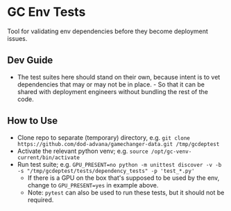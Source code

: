 # GC Env Tests

Tool for validating env dependencies before they become deployment issues.

## Dev Guide
- The test suites here should stand on their own, because intent is to vet dependencies that may or may not be in place. - So that it can be shared with deployment engineers without bundling the rest of the code.

## How to Use
- Clone repo to separate (temporary) directory, e.g. `git clone https://github.com/dod-advana/gamechanger-data.git /tmp/gcdeptest`
- Activate the relevant python venv; e.g. `source /opt/gc-venv-current/bin/activate`
- Run test suite; e.g. `GPU_PRESENT=no python -m unittest discover -v -b -s "/tmp/gcdeptest/tests/dependency_tests" -p 'test_*.py'`
    - If there is a GPU on the box that's supposed to be used by the env, change to `GPU_PRESENT=yes` in example above.
    - Note: `pytest` can also be used to run these tests, but it should not be required.
